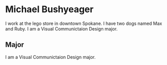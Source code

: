 # Michael Bushyeager

I work at the lego store in downtown Spokane. I have two dogs named Max and Ruby. I am a Visual Communictaion Design major.  

## Major 
I am a Visual Communictaion Design major. 

